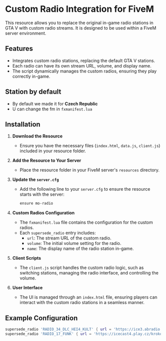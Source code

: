 # Custom Radio Integration for FiveM

This resource allows you to replace the original in-game radio stations in GTA V with custom radio streams. It is designed to be used within a FiveM server environment.

## Features

- Integrates custom radio stations, replacing the default GTA V stations.
- Each radio can have its own stream URL, volume, and display name.
- The script dynamically manages the custom radios, ensuring they play correctly in-game.

## Station by default

- By default we made it for **Czech Republic**
- U can change the fm in `fxmanifest.lua`

## Installation

1. **Download the Resource**
   - Ensure you have the necessary files (`index.html`, `data.js`, `client.js`) included in your resource folder.

2. **Add the Resource to Your Server**
   - Place the resource folder in your FiveM server's `resources` directory.

3. **Update the `server.cfg`**
   - Add the following line to your `server.cfg` to ensure the resource starts with the server:
     ```bash
     ensure mo-radio
     ```

4. **Custom Radios Configuration**
   - The `fxmanifest.lua` file contains the configuration for the custom radios.
   - Each `supersede_radio` entry includes:
     - `url`: The stream URL of the custom radio.
     - `volume`: The initial volume setting for the radio.
     - `name`: The display name of the radio station in-game.

5. **Client Scripts**
   - The `client.js` script handles the custom radio logic, such as switching stations, managing the radio interface, and controlling the volume.

6. **User Interface**
   - The UI is managed through an `index.html` file, ensuring players can interact with the custom radio stations in a seamless manner.

## Example Configuration

```lua
supersede_radio 'RADIO_34_DLC_HEI4_KULT' { url = 'https://ice3.abradio.cz/hitradiocontact128.mp3', volume = 0.5, name = 'Hitrádio Contact' }
supersede_radio 'RADIO_17_FUNK' { url = 'https://icecast4.play.cz/krokodyl128.mp3', volume = 0.5, name = 'Krokodýl' }
